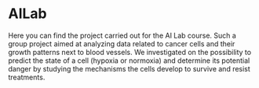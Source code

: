 # AILab
Here you can find the project carried out for the AI Lab course. 
Such a group project aimed at analyzing data related to cancer cells and their growth patterns next to blood vessels. We investigated on the possibility to predict the state of a cell (hypoxia or normoxia) and determine its potential danger by studying the mechanisms the cells develop to survive and resist treatments.
